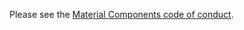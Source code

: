 Please see the [Material Components code of conduct](https://github.com/material-components/material-components/blob/develop/CODE_OF_CONDUCT.md).
